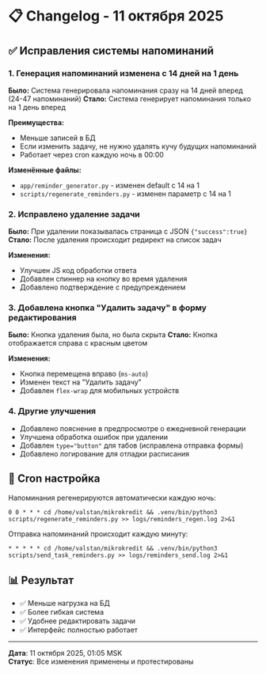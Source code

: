 # 📋 Changelog - 11 октября 2025

## ✅ Исправления системы напоминаний

### 1. Генерация напоминаний изменена с 14 дней на 1 день
**Было:** Система генерировала напоминания сразу на 14 дней вперед (24-47 напоминаний)
**Стало:** Система генерирует напоминания только на 1 день вперед

**Преимущества:**
- Меньше записей в БД
- Если изменить задачу, не нужно удалять кучу будущих напоминаний
- Работает через cron каждую ночь в 00:00

**Изменённые файлы:**
- `app/reminder_generator.py` - изменен default с 14 на 1
- `scripts/regenerate_reminders.py` - изменен параметр с 14 на 1

### 2. Исправлено удаление задачи
**Было:** При удалении показывалась страница с JSON `{"success":true}`
**Стало:** После удаления происходит редирект на список задач

**Изменения:**
- Улучшен JS код обработки ответа
- Добавлен спиннер на кнопку во время удаления
- Добавлено подтверждение с предупреждением

### 3. Добавлена кнопка "Удалить задачу" в форму редактирования
**Было:** Кнопка удаления была, но была скрыта
**Стало:** Кнопка отображается справа с красным цветом

**Изменения:**
- Кнопка перемещена вправо (`ms-auto`)
- Изменен текст на "Удалить задачу"
- Добавлен `flex-wrap` для мобильных устройств

### 4. Другие улучшения
- Добавлено пояснение в предпросмотре о ежедневной генерации
- Улучшена обработка ошибок при удалении
- Добавлен `type="button"` для табов (исправлена отправка формы)
- Добавлено логирование для отладки расписания

## 🔧 Cron настройка

Напоминания регенерируются автоматически каждую ночь:
```cron
0 0 * * * cd /home/valstan/mikrokredit && .venv/bin/python3 scripts/regenerate_reminders.py >> logs/reminders_regen.log 2>&1
```

Отправка напоминаний происходит каждую минуту:
```cron
* * * * * cd /home/valstan/mikrokredit && .venv/bin/python3 scripts/send_task_reminders.py >> logs/reminders_send.log 2>&1
```

## 📊 Результат

- ✅ Меньше нагрузка на БД
- ✅ Более гибкая система
- ✅ Удобнее редактировать задачи
- ✅ Интерфейс полностью работает

---
**Дата**: 11 октября 2025, 01:05 MSK  
**Статус**: Все изменения применены и протестированы

